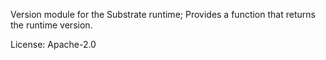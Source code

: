 Version module for the Substrate runtime; Provides a function that returns the runtime version.

License: Apache-2.0



